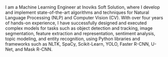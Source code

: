 I am a Machine Learning Engineer at Inoviks Soft Solution, where I develop and implement state-of-the-art algorithms and techniques for Natural Language Processing (NLP) and Computer Vision (CV). With over four years of hands-on experience, I have successfully designed and executed complex models for tasks such as object detection and tracking, image segmentation, feature extraction and representation, sentiment analysis, topic modeling, and entity recognition, using Python libraries and frameworks such as NLTK, SpaCy, Scikit-Learn, YOLO, Faster R-CNN, U-Net, and Mask R-CNN. 
